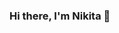 ### Hi there, I'm Nikita 👋

<!--
**Non1ce/Non1ce** is a ✨ _special_ ✨ repository because its `README.md` (this file) appears on your GitHub profile.
Hi, I'm Nikita, a dedicated self-taught Data Scientist from Moscow.
Here are some ideas to get you started:

- 🔭 I’m currently working on ...
- 🌱 I’m currently learning ...
- 👯 I’m looking to collaborate on ...
- 🤔 I’m looking for help with ...
- 💬 Ask me about ...
- 📫 How to reach me: ...
- 😄 Pronouns: ...
- ⚡ Fun fact: ...
-->
